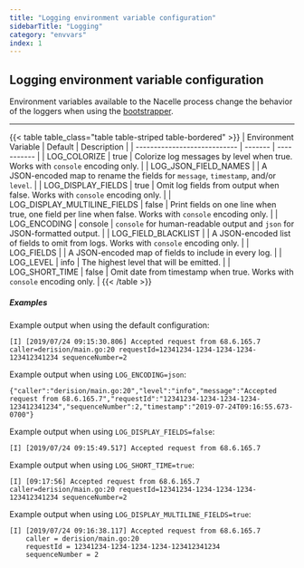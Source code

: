 ```yaml
---
title: "Logging environment variable configuration"
sidebarTitle: "Logging"
category: "envvars"
index: 1
---
```


## Logging environment variable configuration

Environment variables available to the Nacelle process change the behavior of the loggers when using the [bootstrapper](/docs/topics/booting).

---

{{< table table_class="table table-striped table-bordered" >}}
| Environment Variable         | Default | Description |
| ---------------------------- | ------- | ----------- |
| LOG_COLORIZE                 | true    | Colorize log messages by level when true. Works with `console` encoding only. |
| LOG_JSON_FIELD_NAMES         |         | A JSON-encoded map to rename the fields for `message`, `timestamp`, and/or `level`. |
| LOG_DISPLAY_FIELDS           | true    | Omit log fields from output when false. Works with `console` encoding only. |
| LOG_DISPLAY_MULTILINE_FIELDS | false   | Print fields on one line when true, one field per line when false. Works with `console` encoding only. |
| LOG_ENCODING                 | console | `console` for human-readable output and `json` for JSON-formatted output. |
| LOG_FIELD_BLACKLIST          |         | A JSON-encoded list of fields to omit from logs. Works with `console` encoding only. |
| LOG_FIELDS                   |         | A JSON-encoded map of fields to include in every log. |
| LOG_LEVEL                    | info    | The highest level that will be emitted. |
| LOG_SHORT_TIME               | false   | Omit date from timestamp when true. Works with `console` encoding only. |
{{< /table >}}

##### Examples

Example output when using the default configuration:

```
[I] [2019/07/24 09:15:30.806] Accepted request from 68.6.165.7 caller=derision/main.go:20 requestId=12341234-1234-1234-1234-123412341234 sequenceNumber=2
```

Example output when using `LOG_ENCODING=json`:

```
{"caller":"derision/main.go:20","level":"info","message":"Accepted request from 68.6.165.7","requestId":"12341234-1234-1234-1234-123412341234","sequenceNumber":2,"timestamp":"2019-07-24T09:16:55.673-0700"}
```

Example output when using `LOG_DISPLAY_FIELDS=false`:

```
[I] [2019/07/24 09:15:49.517] Accepted request from 68.6.165.7
```

Example output when using `LOG_SHORT_TIME=true`:

```
[I] [09:17:56] Accepted request from 68.6.165.7 caller=derision/main.go:20 requestId=12341234-1234-1234-1234-123412341234 sequenceNumber=2
```

Example output when using `LOG_DISPLAY_MULTILINE_FIELDS=true`:

```
[I] [2019/07/24 09:16:38.117] Accepted request from 68.6.165.7
    caller = derision/main.go:20
    requestId = 12341234-1234-1234-1234-123412341234
    sequenceNumber = 2
```
